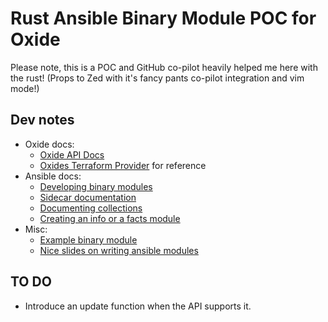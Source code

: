 # Rust Ansible Binary Module POC for Oxide
Please note, this is a POC and GitHub co-pilot heavily helped me here with the rust! (Props to Zed with it's fancy pants co-pilot integration and vim mode!)

## Dev notes
* Oxide docs:
  - [Oxide API Docs](https://docs.oxide.computer/api/current_user_ssh_key_create)
  - [Oxides Terraform Provider](https://github.com/oxidecomputer/terraform-provider-oxide) for reference
* Ansible docs:
  - [Developing binary modules](https://docs.ansible.com/ansible/latest/dev_guide/developing_program_flow_modules.html#non-native-want-json-modules)
  - [Sidecar documentation](https://docs.ansible.com/ansible/latest/dev_guide/sidecar.html)
  - [Documenting collections](https://docs.ansible.com/ansible/latest/dev_guide/developing_collections_documenting.html)
  - [Creating an info or a facts module](https://docs.ansible.com/ansible/latest/dev_guide/developing_modules_general.html#creating-an-info-or-a-facts-module)
* Misc:
  - [Example binary module](https://github.com/ansible/ansible/tree/devel/test/integration/targets/binary_modules)
  - [Nice slides on writing ansible modules](https://www.denog.de/media/DENOG11/day1_9_20191111-DENOG11-AnsibleModules-anim_HUBrLJX.pdf)

## TO DO
  * Introduce an update function when the API supports it.
